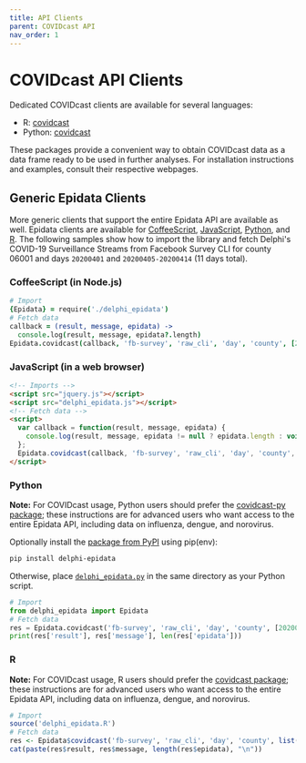 ```yaml
---
title: API Clients
parent: COVIDcast API
nav_order: 1
---
```


# COVIDcast API Clients

Dedicated COVIDcast clients are available for several languages:

* R: [covidcast](https://cmu-delphi.github.io/covidcast/covidcastR/)
* Python: [covidcast](https://cmu-delphi.github.io/covidcast/covidcast-py/html/)

These packages provide a convenient way to obtain COVIDcast data as a data frame
ready to be used in further analyses. For installation instructions and
examples, consult their respective webpages.

## Generic Epidata Clients

More generic clients that support the entire Epidata API are available as well.
Epidata clients are available for
[CoffeeScript](https://github.com/cmu-delphi/delphi-epidata/blob/master/src/client/delphi_epidata.coffee),
[JavaScript](https://github.com/cmu-delphi/delphi-epidata/blob/master/src/client/delphi_epidata.js),
[Python](https://github.com/cmu-delphi/delphi-epidata/blob/master/src/client/delphi_epidata.py),
and
[R](https://github.com/cmu-delphi/delphi-epidata/blob/master/src/client/delphi_epidata.R).
The following samples show how to import the library and fetch Delphi's COVID-19
Surveillance Streams from Facebook Survey CLI for county 06001 and days
`20200401` and `20200405-20200414` (11 days total).

### CoffeeScript (in Node.js)

````coffeescript
# Import
{Epidata} = require('./delphi_epidata')
# Fetch data
callback = (result, message, epidata) ->
  console.log(result, message, epidata?.length)
Epidata.covidcast(callback, 'fb-survey', 'raw_cli', 'day', 'county', [20200401, Epidata.range(20200405, 20200414)], '06001')
````

### JavaScript (in a web browser)

````html
<!-- Imports -->
<script src="jquery.js"></script>
<script src="delphi_epidata.js"></script>
<!-- Fetch data -->
<script>
  var callback = function(result, message, epidata) {
    console.log(result, message, epidata != null ? epidata.length : void 0);
  };
  Epidata.covidcast(callback, 'fb-survey', 'raw_cli', 'day', 'county', [20200401, Epidata.range(20200405, 20200414)], '06001');
</script>
````

### Python

**Note:** For COVIDcast usage, Python users should prefer the [covidcast-py
package](https://cmu-delphi.github.io/covidcast/covidcast-py/html/); these
instructions are for advanced users who want access to the entire Epidata API,
including data on influenza, dengue, and norovirus.

Optionally install the [package from PyPI](https://pypi.org/project/delphi-epidata/) using pip(env):
````bash
pip install delphi-epidata
````

Otherwise, place
[`delphi_epidata.py`](https://github.com/cmu-delphi/delphi-epidata/blob/master/src/client/delphi_epidata.py)
in the same directory as your Python script.

````python
# Import
from delphi_epidata import Epidata
# Fetch data
res = Epidata.covidcast('fb-survey', 'raw_cli', 'day', 'county', [20200401, Epidata.range(20200405, 20200414)], '06001')
print(res['result'], res['message'], len(res['epidata']))
````

### R

**Note:** For COVIDcast usage, R users should prefer the [covidcast
package](https://cmu-delphi.github.io/covidcast/covidcastR/); these instructions
are for advanced users who want access to the entire Epidata API, including data
on influenza, dengue, and norovirus.

````R
# Import
source('delphi_epidata.R')
# Fetch data
res <- Epidata$covidcast('fb-survey', 'raw_cli', 'day', 'county', list(20200401, Epidata$range(20200405, 20200414)), '06001')
cat(paste(res$result, res$message, length(res$epidata), "\n"))
````
